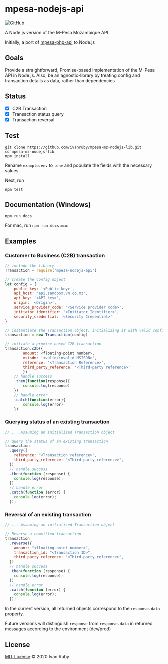 # mpesa-nodejs-api

![GitHub](https://img.shields.io/github/license/ivanruby/mpesa-nodejs-api)

A Node.js version of the M-Pesa Mozambique API

Initially, a port of [mpesa-php-api](https://github.com/abdulmueid/mpesa-php-api) to Node.js

## Goals

Provide a straightforward, Promise-based implementation of the M-Pesa API in Node.js.
Also, be an agnostic-library by treating config and transaction details as data, rather than dependencies

## Status

- [x] C2B Transaction
- [x] Transaction status query
- [x] Transaction reversal

## Test

```
git clone https://github.com/ivanruby/mpesa-mz-nodejs-lib.git
cd mpesa-mz-nodejs-lib
npm install
```

Rename `example.env` to `.env` and populate the fields with the necessary values.

Next, run

`npm test`

## Documentation (Windows)

```
npm run docs
```

For mac, run `npm run docs:mac`

## Examples

### Customer to Business (C2B) transaction

```javascript
// include the library
Transaction = require('mpesa-nodejs-api')

// create the config object
let config = {
    public_key: '<Public key>',
    api_host: 'api.sandbox.vm.co.mz',
    api_key: '<API key>',
    origin: '<Origin>',
    service_provider_code: '<Service provider code>',
    initiator_identifier: '<Initiator Identifier>',
    security_credential: '<Security Credential>'
}

// instantiate the Transaction object, initializing it with valid config
transaction = new Transaction(config)

// initiate a promise-based C2B transaction
transaction.c2b({
        amount: <floating-point number>,
        msisdn: '<valid/invalid MSISDN>',
        reference: '<Transaction Reference>',
        third_party_reference: '<Third-party reference>'
        })
    // handle success
    .then(function(response){
        console.log(response)
    })
    // handle error
    .catch(function(error){
        console.log(error)
    })
```

### Querying status of an existing transaction

```javascript
// ... Assuming an initialized Transaction object

// query the status of an existing transaction
transaction
  .query({
    reference: "<Transaction reference>",
    third_party_reference: "<Third-party reference>",
  })
  // handle success
  .then(function (response) {
    console.log(response);
  })
  // handle error
  .catch(function (error) {
    console.log(error);
  });
```

### Reversal of an existing transaction

```javascript
// ... Assuming an initialized Transaction object

// Reverse a committed transaction
transaction
  .reverse({
    amount: "<floating-point number>",
    transaction_id: "<Transaction ID>",
    third_party_reference: "<Third-party reference>",
  })
  // handle success
  .then(function (response) {
    console.log(response);
  })
  // handle error
  .catch(function (error) {
    console.log(error);
  });
```

In the current version, all returned objects correspond to the `response.data` property.

Future versions will distinguish `response` from `response.data` in returned messages according to the environment (dev/prod)

## License

[MIT License](LICENSE) &copy; 2020 Ivan Ruby
